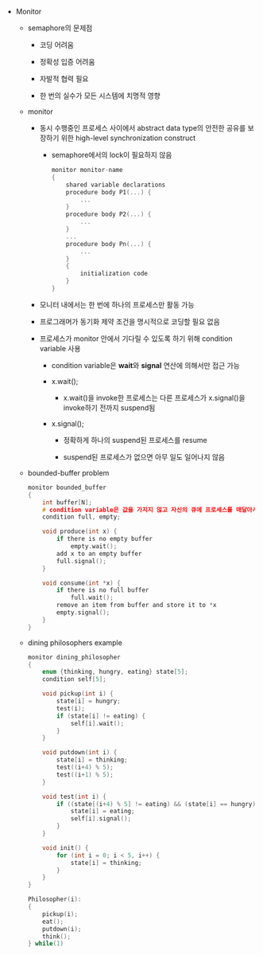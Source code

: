 - Monitor
  
  - semaphore의 문제점
    
    - 코딩 어려움
    
    - 정확성 입증 어려움
    
    - 자발적 협력 필요
    
    - 한 번의 실수가 모든 시스템에 치명적 영향
  
  - monitor
    
    - 동시 수행중인 프로세스 사이에서 abstract data type의 안전한 공유를 보장하기 위한 high-level synchronization construct
      
      - semaphore에서의 lock이 필요하지 않음
        
        ```c
        monitor monitor-name
        {
            shared variable declarations
            procedure body P1(...) {
                ...
            }
            procedure body P2(...) {
                ...
            }
            ...
            procedure body Pn(...) {
                ...
            }
            {
                initialization code
            }
        }
        ```
    
    - 모니터 내에서는 한 번에 하나의 프로세스만 활동 가능
    
    - 프로그래머가 동기화 제약 조건을 명시적으로 코딩할 필요 없음
    
    - 프로세스가 monitor 안에서 기다릴 수 있도록 하기 위해 condition variable 사용
      
      - condition variable은 **wait**와 **signal** 연산에 의해서만 접근 가능
      
      - x.wait();
        
        - x.wait()을 invoke한 프로세스는 다른 프로세스가 x.signal()을 invoke하기 전까지 suspend됨
      
      - x.signal();
        
        - 정확하게 하나의 suspend된 프로세스를 resume
        
        - suspend된 프로세스가 없으면 아무 일도 일어나지 않음
  
  - bounded-buffer problem
    
    ```c
    monitor bounded_buffer
    {
        int buffer[N];
        # condition variable은 값을 가지지 않고 자신의 큐에 프로세스를 매달아서 sleep시키거나 큐에서 프로세스를 깨우는 역할만 함
        condition full, empty;
    
        void produce(int x) {
            if there is no empty buffer
                empty.wait();
            add x to an empty buffer
            full.signal();
        }
    
        void consume(int *x) {
            if there is no full buffer
                full.wait();
            remove an item from buffer and store it to *x
            empty.signal();
        }
    }
    ```
  
  - dining philosophers example
    
    ```c
    monitor dining_philosopher
    {
        enum {thinking, hungry, eating} state[5];
        condition self[5];
    
        void pickup(int i) {
            state[i] = hungry;
            test(i);
            if (state[i] != eating) {
                self[i].wait();
            }
        }
    
        void putdown(int i) {
            state[i] = thinking;
            test((i+4) % 5);
            test((i+1) % 5);
        }
    
        void test(int i) {
            if ((state[(i+4) % 5] != eating) && (state[i] == hungry) && (state[(i+1) % 5] != eating)) {
                state[i] = eating;
                self[i].signal();
            }
        }
    
        void init() {
            for (int i = 0; i < 5, i++) {
                state[i] = thinking;
            }
        }
    }
    
    Philosopher(i):
    {
        pickup(i);
        eat();
        putdown(i);
        think();
    } while(1)
    ```